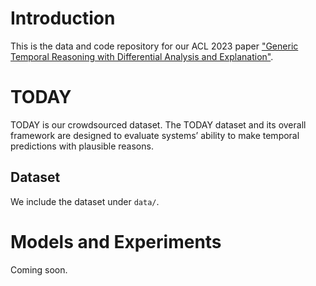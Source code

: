 # Introduction
This is the data and code repository for our ACL 2023 paper ["Generic Temporal Reasoning with Differential Analysis and Explanation"](https://arxiv.org/pdf/2212.10467.pdf).

# TODAY
TODAY is our crowdsourced dataset. The TODAY dataset and its overall framework are designed to evaluate systems’ ability to make temporal predictions with plausible reasons.
## Dataset
We include the dataset under `data/`. 

# Models and Experiments
Coming soon.
